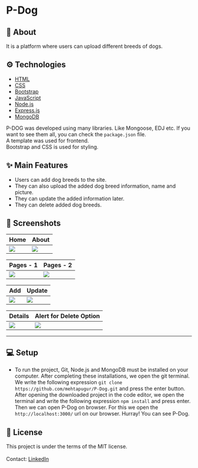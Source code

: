 # P-Dog

## :calling: About
It is a platform where users can upload different breeds of dogs. 

## :gear: Technologies

- [HTML](https://www.w3schools.com/html/)
- [CSS](https://www.w3schools.com/css/)
- [Bootstrap](https://getbootstrap.com/docs/)
- [JavaScript](https://www.javascript.com/)
- [Node.js](https://nodejs.org/en/)
- [Express.js](https://expressjs.com/)
- [MongoDB](https://www.mongodb.com/)

P-DOG was developed using many libraries. Like Mongoose, EDJ etc. If you want to see them all, you can check the `package.json` file. <br/>
A template was used for frontend.<br/>
Bootstrap and CSS is used for styling.
<br/>

## :sparkles: Main Features

  - Users can add dog breeds to the site.
  - They can also upload the added dog breed information, name and picture.
  - They can update the added information later.
  - They can delete added dog breeds.

## :camera_flash: Screenshots

| Home | About | 
| --- | --- |
| <img src="https://user-images.githubusercontent.com/24686636/148835723-c83962d4-1733-4dbf-a9d4-07dfd0f482c5.png"> | <img src="https://user-images.githubusercontent.com/24686636/150374499-c1c01d99-c6e1-45b7-8807-bf96fc38a53f.png"> |

| Pages - 1 | Pages - 2 | 
| --- | --- |
| <img src="https://user-images.githubusercontent.com/24686636/150206132-0dc20eb0-d369-4bd1-99e1-b00b5b430d06.png"> | <img src="https://user-images.githubusercontent.com/24686636/150206147-42dae2e0-fa49-4e44-8e30-405e3477d537.png"> |

| Add | Update | 
| --- | --- |
| <img src="https://user-images.githubusercontent.com/24686636/150374815-60b2eafe-e424-4c0f-8a2a-d793077c7f1d.png"> | <img src="https://user-images.githubusercontent.com/24686636/150374873-4d2e40fb-6960-4e7a-bf53-ac8292bcd907.png"> |

| Details | Alert for Delete Option | 
| --- | --- |
| <img src="https://user-images.githubusercontent.com/24686636/150375153-b2675e2f-8d8d-4abf-bbed-385cbd190a1f.png"> | <img src="https://user-images.githubusercontent.com/24686636/150375079-735d1ecd-27da-460d-b68d-d688163d533d.png"> |
<hr/>


## :computer: Setup
  
  - To run the project, Git, Node.js and MongoDB must be installed on your computer. After completing these installations, we open the git terminal. We write the following expression `git clone https://github.com/mehtapugur/P-Dog.git` and press the enter button. After opening the downloaded project in the code editor, we open the terminal and write the following expression `npm install` and press enter. Then we can open P-Dog on browser. For this we open the `http://localhost:3000/` url on our browser. Hurray! You can see P-Dog.
 
## :memo: License
This project is under the terms of the MIT license.
<br/>
<br/>
Contact: [LinkedIn](https://www.linkedin.com/in/mehtapugur)
